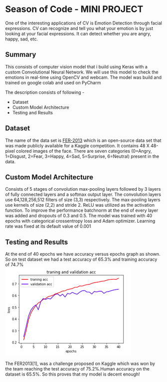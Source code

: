 # Season of Code - MINI PROJECT
One of the interesting applications of CV is Emotion Detection through facial expressions. CV can recognize and tell you what your emotion is by just looking at your facial expressions. It can detect whether you are angry, happy, sad, etc.

## Summary
This consists of computer vision model that i build using Keras with a custom Convolutional Neural Network. We will use this model to check the emotions in real-time using OpenCV and webcam. The model was build and trained on google colab and used on PyCharm

The description consists of following -
  - Dataset
  - Custom Model Architecture
  - Testing and Results

## Dataset
The name of the data set is [FER-2013](https://www.kaggle.com/msambare/fer2013) which is an open-source data set that was made publicly available for a Kaggle competition. It contains 48 X 48-pixel colored images of the face. There are seven categories (0=Angry, 1=Disgust, 2=Fear, 3=Happy, 4=Sad, 5=Surprise, 6=Neutral) present in the data. 

## Custom Model Architecture
Consists of 5 stages of convolution max-pooling layers followed by 3 layers of fully connected layers and a softmax output layer. The convolution layers use 64,128,256,512 filters of size (3,3) respectively. The max-pooling layers use kernels of size (2,2) and stride 2. ReLU was utilized as the activation function. To improve the performance batchnorm at the end of every layer was added and dropouts of 0.3 and 0.5. The model was trained with 40 epochs with categorical crossentropy loss and Adam optimizer. Learning rate was fixed at its default value of 0.001


## Testing and Results
At the end of 40 epochs we have accuracy versus epochs graph as shown. So on test dataset we had a test accuracy of 65.3% and training accuracy of 74.7%  
![](https://github.com/tejalbarnwal/soc_mini_project/blob/main/acc.png) <br>

The FER2013[1], was a challenge proposed on Kaggle which was won by the team reaching the test accuracy of 75.2%.Human accuracy on the dataset is 65.5%.
So this proves that my model is decent enough!
